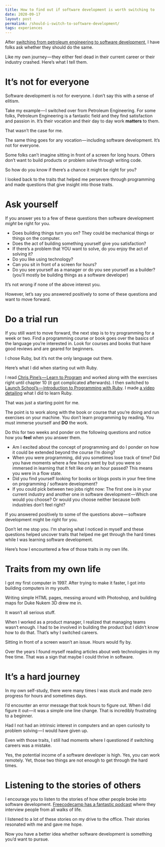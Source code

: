 ```yaml
---
title: How to find out if software development is worth switching to
date: 2020-09-17
layout: post
permalink: /should-i-switch-to-software-development/
tags: experiences
---
```


After [switching from petroleum engineering to software development](https://www.nikitakazakov.com/switching-careers-from-oil-to-software/), I have folks ask whether they should do the same.

Like my own journey — they either feel dead in their current career or their industry crashed. Here’s what I tell them.

# It’s not for everyone

Software development is not for everyone. I don’t say this with a sense of elitism.

Take my example — I switched over from Petroleum Engineering. For some folks, Petroleum Engineering is a fantastic field and they find satisfaction and passion in. It’s their vocation and their day to day work **matters** to them.

That wasn’t the case for me.

The same thing goes for any vocation — including software development. It’s not for everyone.

Some folks can’t imagine sitting in front of a screen for long hours. Others don’t want to build products or problem solve through writing code.

So how do you know if there’s a chance it might be right for you?

I looked back to the traits that helped me persevere through programming and made questions that give insight into those traits.

# Ask yourself

If you answer yes to a few of these questions then software development _might_ be right for you.

-   Does building things turn you on? They could be mechanical things or things on the computer.
-   Does the act of building something yourself give you satisfaction?
-   If there’s a problem that YOU want to solve, do you enjoy the act of solving it?
-   Do you like using technology?
-   Can you sit in front of a screen for hours?
-   Do you see yourself as a manager or do you see yourself as a builder? (you’ll mostly be building things as a software developer)

It’s not wrong if none of the above interest you.

However, let’s say you answered positively to some of these questions and want to move forward.

# Do a trial run

If you still want to move forward, the next step is to try programming for a week or two. Find a programming course or book goes over the basics of the language you’re interested in. Look for courses and books that have good reviews and are geared for beginners.

I chose Ruby, but it’s not the only language out there.

Here’s what I did when starting out with Ruby.

I read [Chris Pine’s — Learn to Program](https://www.amazon.com/Learn-Program-Second-Facets-Ruby/dp/1934356360) and worked along with the exercises right until chapter 10 (it got complicated afterwards). I then switched to [Launch School’s — Introduction to Programming with Ruby](https://launchschool.com/books/ruby). I made [a video detailing](https://youtu.be/PEszRnBBYNw) what I did to learn Ruby.

That was just a starting point for me.

The point is to work along with the book or course that you’re doing and run exercises on your machine. You don’t learn programming by reading. You must immerse yourself and **DO** the work.

Do this for two weeks and ponder on the following questions and notice how you **feel** when you answer them.

-   Am I excited about the concept of programming and do I ponder on how it could be extended beyond the course I’m doing?
-   When you were programming, did you sometimes lose track of time? Did you have moments where a few hours went by but you were so immersed in learning that it felt like only an hour passed? This means you were in a flow state.
-   Did you find yourself looking for books or blogs posts in your free time on programming / software development?
-   If you could pick between two jobs right now: The first one is in your current industry and another one in software development — Which one would you choose? Or would you choose neither because both industries don’t feel right?

If you answered positively to some of the questions above — software development might be right for you.

Don’t let me stop you. I’m sharing what I noticed in myself and these questions helped uncover traits that helped me get through the hard times while I was learning software development.

Here’s how I encountered a few of those traits in my own life.

# Traits from my own life

I got my first computer in 1997. After trying to make it faster, I got into building computers in my youth.

Writing simple HTML pages, messing around with Photoshop, and building maps for Duke Nukem 3D drew me in.

It wasn’t all serious stuff.

When I worked as a product manager, I realized that managing teams wasn’t enough. I had to be involved in building the product but I didn’t know how to do that. That’s why I switched careers.

Sitting in front of a screen wasn’t an issue. Hours would fly by.

Over the years I found myself reading articles about web technologies in my free time. That was a sign that maybe I could thrive in software.

# It’s a hard journey

In my own self-study, there were many times I was stuck and made zero progress for hours and sometimes days.

I’d encounter an error message that took hours to figure out. When I did figure it out — it was a simple one line change. That is incredibly frustrating to a beginner.

Had I not had an intrinsic interest in computers and an open curiosity to problem solving — I would have given up.

Even with those traits, I still had moments where I questioned if switching careers was a mistake.

Yes, the potential income of a software developer is high. Yes, you can work remotely. Yet, those two things are not enough to get through the hard times.

# Listening to the stories of others

I encourage you to listen to the stories of how other people broke into software development. [Freecodecamp has a fantastic podcast](https://freecodecamp.libsyn.com/) where they interview people from all walks of life.

I listened to a lot of these stories on my drive to the office. Their stories resonated with me and gave me hope.

Now you have a better idea whether software development is something you’d want to pursue.
